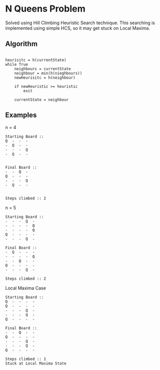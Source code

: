 # N Queens Problem
Solved using Hill Climbing Heuristic Search technique. This searching is implemented
using simple HCS, so it may get stuck on Local Maxima.

## Algorithm

```

heurisitc = h(currentState)
while True
    neighbours = currentState
    neighbour = min(h(nieghbours))
    newHeurisitc = h(neighbour)

    if newHeuristic >= heuristic
        exit

    currentState = neighbour

```

## Examples
n = 4
```
Starting Board :: 
Q  -  -  -  
-  Q  -  -  
-  -  -  Q  
-  Q  -  -  


Final Board :: 
-  -  Q  -  
Q  -  -  -  
-  -  -  Q  
-  Q  -  -  


Steps climbed :: 2
```

n = 5
```
Starting Board :: 
-  -  -  Q  -  
-  -  -  -  Q  
-  -  -  -  Q  
Q  -  -  -  -  
-  -  -  Q  -  

Final Board :: 
-  Q  -  -  -  
-  -  -  -  Q  
-  -  Q  -  -  
Q  -  -  -  -  
-  -  -  Q  -  

Steps climbed :: 2
```

Local Maxima Case
```
Starting Board :: 
Q  -  -  -  -  
Q  -  -  -  -  
-  -  -  Q  -  
-  -  -  Q  -  
Q  -  -  -  -  

Final Board :: 
-  -  Q  -  -  
Q  -  -  -  -  
-  -  -  Q  -  
-  -  -  Q  -  
Q  -  -  -  -  

Steps climbed :: 1
Stuck at Local Maxima State
```